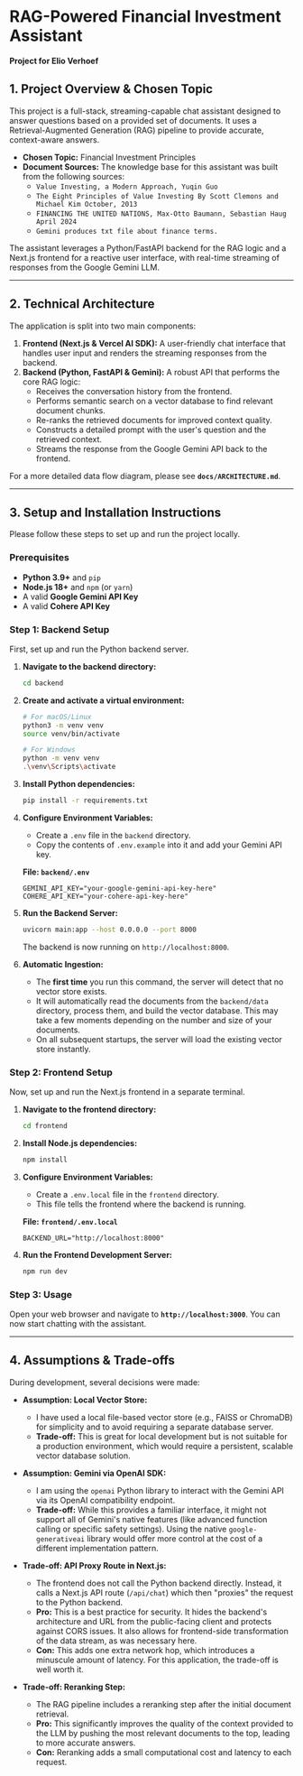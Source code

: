 # RAG-Powered Financial Investment Assistant

**Project for Elio Verhoef**

## 1. Project Overview & Chosen Topic

This project is a full-stack, streaming-capable chat assistant designed to answer questions based on a provided set of documents. It uses a Retrieval-Augmented Generation (RAG) pipeline to provide accurate, context-aware answers.

*   **Chosen Topic:** Financial Investment Principles
*   **Document Sources:** The knowledge base for this assistant was built from the following sources:
    *   `Value Investing, a Modern Approach, Yuqin Guo`
    *   `The Eight Principles of Value Investing By Scott Clemons and Michael Kim October, 2013`
    *   `FINANCING THE UNITED NATIONS, Max-Otto Baumann, Sebastian Haug April 2024`
    *   `Gemini produces txt file about finance terms.`

The assistant leverages a Python/FastAPI backend for the RAG logic and a Next.js frontend for a reactive user interface, with real-time streaming of responses from the Google Gemini LLM.

---

## 2. Technical Architecture

The application is split into two main components:

1.  **Frontend (Next.js & Vercel AI SDK):** A user-friendly chat interface that handles user input and renders the streaming responses from the backend.
2.  **Backend (Python, FastAPI & Gemini):** A robust API that performs the core RAG logic:
    *   Receives the conversation history from the frontend.
    *   Performs semantic search on a vector database to find relevant document chunks.
    *   Re-ranks the retrieved documents for improved context quality.
    *   Constructs a detailed prompt with the user's question and the retrieved context.
    *   Streams the response from the Google Gemini API back to the frontend.

For a more detailed data flow diagram, please see **`docs/ARCHITECTURE.md`**.

---

## 3. Setup and Installation Instructions

Please follow these steps to set up and run the project locally.

### Prerequisites

*   **Python 3.9+** and `pip`
*   **Node.js 18+** and `npm` (or `yarn`)
*   A valid **Google Gemini API Key**
*   A valid **Cohere API Key**

### Step 1: Backend Setup

First, set up and run the Python backend server.

1.  **Navigate to the backend directory:**
    ```bash
    cd backend
    ```

2.  **Create and activate a virtual environment:**
    ```bash
    # For macOS/Linux
    python3 -m venv venv
    source venv/bin/activate

    # For Windows
    python -m venv venv
    .\venv\Scripts\activate
    ```

3.  **Install Python dependencies:**
    ```bash
    pip install -r requirements.txt
    ```

4.  **Configure Environment Variables:**
    *   Create a `.env` file in the `backend` directory.
    *   Copy the contents of `.env.example` into it and add your Gemini API key.

    **File: `backend/.env`**
    ```
    GEMINI_API_KEY="your-google-gemini-api-key-here"
    COHERE_API_KEY="your-cohere-api-key-here"
    ```
5.  **Run the Backend Server:**
    ```bash
    uvicorn main:app --host 0.0.0.0 --port 8000
    ```
    The backend is now running on `http://localhost:8000`.

6.  **Automatic Ingestion:**
    *   The **first time** you run this command, the server will detect that no vector store exists.
    *   It will automatically read the documents from the `backend/data` directory, process them, and build the vector database. This may take a few moments depending on the number and size of your documents.
    *   On all subsequent startups, the server will load the existing vector store instantly.


### Step 2: Frontend Setup

Now, set up and run the Next.js frontend in a separate terminal.

1.  **Navigate to the frontend directory:**
    ```bash
    cd frontend
    ```

2.  **Install Node.js dependencies:**
    ```bash
    npm install
    ```

3.  **Configure Environment Variables:**
    *   Create a `.env.local` file in the `frontend` directory.
    *   This file tells the frontend where the backend is running.

    **File: `frontend/.env.local`**
    ```
    BACKEND_URL="http://localhost:8000"
    ```

4.  **Run the Frontend Development Server:**
    ```bash
    npm run dev
    ```

### Step 3: Usage

Open your web browser and navigate to **`http://localhost:3000`**. You can now start chatting with the assistant.

---

## 4. Assumptions & Trade-offs

During development, several decisions were made:

*   **Assumption: Local Vector Store:**
    *   I have used a local file-based vector store (e.g., FAISS or ChromaDB) for simplicity and to avoid requiring a separate database server.
    *   **Trade-off:** This is great for local development but is not suitable for a production environment, which would require a persistent, scalable vector database solution.

*   **Assumption: Gemini via OpenAI SDK:**
    *   I am using the `openai` Python library to interact with the Gemini API via its OpenAI compatibility endpoint.
    *   **Trade-off:** While this provides a familiar interface, it might not support all of Gemini's native features (like advanced function calling or specific safety settings). Using the native `google-generativeai` library would offer more control at the cost of a different implementation pattern.

*   **Trade-off: API Proxy Route in Next.js:**
    *   The frontend does not call the Python backend directly. Instead, it calls a Next.js API route (`/api/chat`) which then "proxies" the request to the Python backend.
    *   **Pro:** This is a best practice for security. It hides the backend's architecture and URL from the public-facing client and protects against CORS issues. It also allows for frontend-side transformation of the data stream, as was necessary here.
    *   **Con:** This adds one extra network hop, which introduces a minuscule amount of latency. For this application, the trade-off is well worth it.

*   **Trade-off: Reranking Step:**
    *   The RAG pipeline includes a reranking step after the initial document retrieval.
    *   **Pro:** This significantly improves the quality of the context provided to the LLM by pushing the most relevant documents to the top, leading to more accurate answers.
    *   **Con:** Reranking adds a small computational cost and latency to each request.